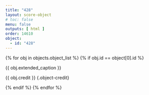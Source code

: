 ```yaml
---
title: "428"
layout: score-object
# toc: false
menu: false
outputs: [ html ]
order: 14610
object:
  - id: "428"
---
```


{% for obj in objects.object_list %}
{% if obj.id == object[0].id %}

{{ obj.extended_caption }}

{{ obj.credit }} {.object-credit}

{% endif %}
{% endfor %}
